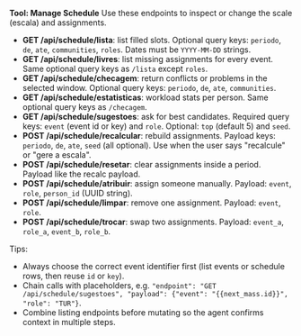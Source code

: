 **Tool: Manage Schedule**
Use these endpoints to inspect or change the scale (escala) and assignments.

- **GET /api/schedule/lista**: list filled slots. Optional query keys: `periodo`, `de`, `ate`, `communities`, `roles`. Dates must be `YYYY-MM-DD` strings.
- **GET /api/schedule/livres**: list missing assignments for every event. Same optional query keys as `/lista` except `roles`.
- **GET /api/schedule/checagem**: return conflicts or problems in the selected window. Optional query keys: `periodo`, `de`, `ate`, `communities`.
- **GET /api/schedule/estatisticas**: workload stats per person. Same optional query keys as `/checagem`.
- **GET /api/schedule/sugestoes**: ask for best candidates. Required query keys: `event` (event id or key) and `role`. Optional: `top` (default 5) and `seed`.
- **POST /api/schedule/recalcular**: rebuild assignments. Payload keys: `periodo`, `de`, `ate`, `seed` (all optional). Use when the user says "recalcule" or "gere a escala".
- **POST /api/schedule/resetar**: clear assignments inside a period. Payload like the recalc payload.
- **POST /api/schedule/atribuir**: assign someone manually. Payload: `event`, `role`, `person_id` (UUID string).
- **POST /api/schedule/limpar**: remove one assignment. Payload: `event`, `role`.
- **POST /api/schedule/trocar**: swap two assignments. Payload: `event_a`, `role_a`, `event_b`, `role_b`.

Tips:
- Always choose the correct event identifier first (list events or schedule rows, then reuse `id` or `key`).
- Chain calls with placeholders, e.g. `"endpoint": "GET /api/schedule/sugestoes", "payload": {"event": "{{next_mass.id}}", "role": "TUR"}`.
- Combine listing endpoints before mutating so the agent confirms context in multiple steps.
